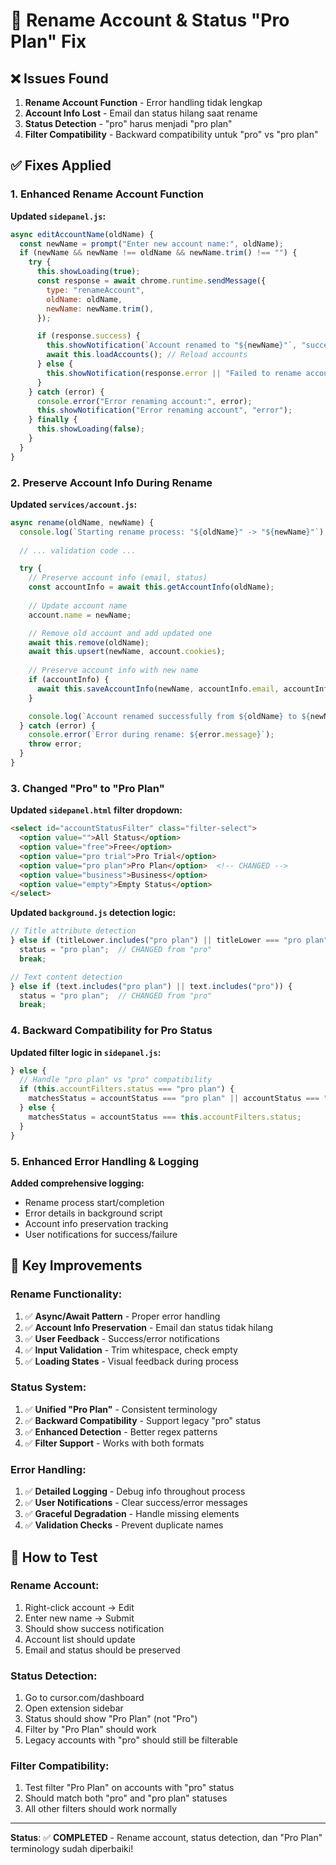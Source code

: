 # 🔧 Rename Account & Status "Pro Plan" Fix

## ❌ **Issues Found**

1. **Rename Account Function** - Error handling tidak lengkap
2. **Account Info Lost** - Email dan status hilang saat rename
3. **Status Detection** - "pro" harus menjadi "pro plan"
4. **Filter Compatibility** - Backward compatibility untuk "pro" vs "pro plan"

## ✅ **Fixes Applied**

### 1. **Enhanced Rename Account Function**

**Updated `sidepanel.js`:**
```javascript
async editAccountName(oldName) {
  const newName = prompt("Enter new account name:", oldName);
  if (newName && newName !== oldName && newName.trim() !== "") {
    try {
      this.showLoading(true);
      const response = await chrome.runtime.sendMessage({
        type: "renameAccount",
        oldName: oldName,
        newName: newName.trim(),
      });

      if (response.success) {
        this.showNotification(`Account renamed to "${newName}"`, "success");
        await this.loadAccounts(); // Reload accounts
      } else {
        this.showNotification(response.error || "Failed to rename account", "error");
      }
    } catch (error) {
      console.error("Error renaming account:", error);
      this.showNotification("Error renaming account", "error");
    } finally {
      this.showLoading(false);
    }
  }
}
```

### 2. **Preserve Account Info During Rename**

**Updated `services/account.js`:**
```javascript
async rename(oldName, newName) {
  console.log(`Starting rename process: "${oldName}" -> "${newName}"`);
  
  // ... validation code ...

  try {
    // Preserve account info (email, status)
    const accountInfo = await this.getAccountInfo(oldName);
    
    // Update account name
    account.name = newName;

    // Remove old account and add updated one
    await this.remove(oldName);
    await this.upsert(newName, account.cookies);
    
    // Preserve account info with new name
    if (accountInfo) {
      await this.saveAccountInfo(newName, accountInfo.email, accountInfo.status);
    }

    console.log(`Account renamed successfully from ${oldName} to ${newName}`);
  } catch (error) {
    console.error(`Error during rename: ${error.message}`);
    throw error;
  }
}
```

### 3. **Changed "Pro" to "Pro Plan"**

**Updated `sidepanel.html` filter dropdown:**
```html
<select id="accountStatusFilter" class="filter-select">
  <option value="">All Status</option>
  <option value="free">Free</option>
  <option value="pro trial">Pro Trial</option>
  <option value="pro plan">Pro Plan</option>  <!-- CHANGED -->
  <option value="business">Business</option>
  <option value="empty">Empty Status</option>
</select>
```

**Updated `background.js` detection logic:**
```javascript
// Title attribute detection
} else if (titleLower.includes("pro plan") || titleLower === "pro plan") {
  status = "pro plan";  // CHANGED from "pro"
  break;

// Text content detection  
} else if (text.includes("pro plan") || text.includes("pro")) {
  status = "pro plan";  // CHANGED from "pro"
  break;
```

### 4. **Backward Compatibility for Pro Status**

**Updated filter logic in `sidepanel.js`:**
```javascript
} else {
  // Handle "pro plan" vs "pro" compatibility
  if (this.accountFilters.status === "pro plan") {
    matchesStatus = accountStatus === "pro plan" || accountStatus === "pro";
  } else {
    matchesStatus = accountStatus === this.accountFilters.status;
  }
}
```

### 5. **Enhanced Error Handling & Logging**

**Added comprehensive logging:**
- Rename process start/completion
- Error details in background script
- Account info preservation tracking
- User notifications for success/failure

## 🎯 **Key Improvements**

### **Rename Functionality:**
1. ✅ **Async/Await Pattern** - Proper error handling
2. ✅ **Account Info Preservation** - Email dan status tidak hilang
3. ✅ **User Feedback** - Success/error notifications
4. ✅ **Input Validation** - Trim whitespace, check empty
5. ✅ **Loading States** - Visual feedback during process

### **Status System:**
1. ✅ **Unified "Pro Plan"** - Consistent terminology
2. ✅ **Backward Compatibility** - Support legacy "pro" status
3. ✅ **Enhanced Detection** - Better regex patterns
4. ✅ **Filter Support** - Works with both formats

### **Error Handling:**
1. ✅ **Detailed Logging** - Debug info throughout process
2. ✅ **User Notifications** - Clear success/error messages
3. ✅ **Graceful Degradation** - Handle missing elements
4. ✅ **Validation Checks** - Prevent duplicate names

## 🔧 **How to Test**

### **Rename Account:**
1. Right-click account → Edit
2. Enter new name → Submit
3. Should show success notification
4. Account list should update
5. Email and status should be preserved

### **Status Detection:**
1. Go to cursor.com/dashboard
2. Open extension sidebar
3. Status should show "Pro Plan" (not "Pro")
4. Filter by "Pro Plan" should work
5. Legacy accounts with "pro" should still be filterable

### **Filter Compatibility:**
1. Test filter "Pro Plan" on accounts with "pro" status
2. Should match both "pro" and "pro plan" statuses
3. All other filters should work normally

---

**Status**: ✅ **COMPLETED** - Rename account, status detection, dan "Pro Plan" terminology sudah diperbaiki!
